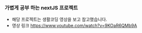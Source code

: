 ### 가볍게 공부 하는 nextJS 프로젝트

- 해당 프로젝트는 생활코딩 영상을 보고 참고했습니다.
- 영상 링크 https://www.youtube.com/watch?v=9KOaR6QMb9A 
